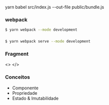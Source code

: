 yarn babel src/index.js --out-file public/bundle.js

### webpack

```bash
$ yarn webpack --mode development
```

###

```bash
$ yarn webpack serve --mode development
```

### Fragment

<>
</>

### Conceitos

- Componente
- Propriedade
- Estado & Imutabilidade
